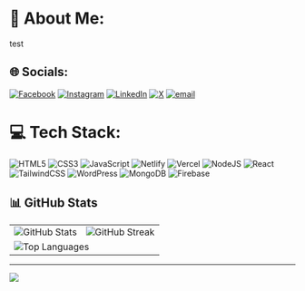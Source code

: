# 💫 About Me:
test


## 🌐 Socials:
[![Facebook](https://img.shields.io/badge/Facebook-%231877F2.svg?logo=Facebook&logoColor=white)](https://facebook.com/asadullah.al.galib.44330) [![Instagram](https://img.shields.io/badge/Instagram-%23E4405F.svg?logo=Instagram&logoColor=white)](https://instagram.com/_asadullah.galib) [![LinkedIn](https://img.shields.io/badge/LinkedIn-%230077B5.svg?logo=linkedin&logoColor=white)](https://linkedin.com/in/asadullah-al-galib-b44706361) [![X](https://img.shields.io/badge/X-black.svg?logo=X&logoColor=white)](https://x.com/Asadullah066) [![email](https://img.shields.io/badge/Email-D14836?logo=gmail&logoColor=white)](mailto:assadulla0172@gmail.com) 

# 💻 Tech Stack:
![HTML5](https://img.shields.io/badge/-HTML5-333333?style=flat&logo=HTML5)
![CSS3](https://img.shields.io/badge/-CSS3-333333?style=flat&logo=CSS3)
![JavaScript](https://img.shields.io/badge/-JavaScript-333333?style=flat&logo=JavaScript)
![Netlify](https://img.shields.io/badge/-Netlify-333333?style=flat&logo=Netlify)
![Vercel](https://img.shields.io/badge/-Vercel-333333?style=flat&logo=Vercel)
![NodeJS](https://img.shields.io/badge/-NodeJS-333333?style=flat&logo=NodeJS)
![React](https://img.shields.io/badge/-React-333333?style=flat&logo=React)
![TailwindCSS](https://img.shields.io/badge/-TailwindCSS-333333?style=flat&logo=TailwindCSS)
![WordPress](https://img.shields.io/badge/-WordPress-333333?style=flat&logo=WordPress)
![MongoDB](https://img.shields.io/badge/-MongoDB-333333?style=flat&logo=mongodb)
![Firebase](https://img.shields.io/badge/-Firebase-333333?style=flat&logo=Firebase)


## 📊 GitHub Stats

<table>
  <tr>
    <td>
      <img src="https://github-readme-stats.vercel.app/api?username=asadullahhhhh&theme=dark&hide_border=false&include_all_commits=true&count_private=false" alt="GitHub Stats" />
    </td>
    <td>
      <img src="https://nirzak-streak-stats.vercel.app/?user=asadullahhhhh&theme=dark&hide_border=false" alt="GitHub Streak" />
    </td>
  </tr>
  <tr>
    <td colspan="2">
      <img src="https://github-readme-stats.vercel.app/api/top-langs/?username=asadullahhhhh&theme=dark&hide_border=false&include_all_commits=true&count_private=false&layout=compact" alt="Top Languages" />
    </td>
  </tr>
</table>


---
[![](https://visitcount.itsvg.in/api?id=asadullahhhhh&icon=0&color=12)](https://visitcount.itsvg.in)

<!-- Proudly created with GPRM ( https://gprm.itsvg.in ) -->
